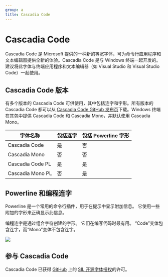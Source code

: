 ```yaml
---
group: a
title: Cascadia Code
---
```


# Cascadia Code

Cascadia Code 是 Microsoft 提供的一种新的等宽字体，可为命令行应用程序和文本编辑器提供全新的体验。Cascadia Code 是与 Windows 终端一起开发的。建议将此字体与终端应用程序和文本编辑器（如 Visual Studio 和 Visual Studio Code）一起使用。

## Cascadia Code 版本

有多个版本的 Cascadia Code 可供使用，其中包括连字和字形。所有版本的 Cascadia Code 都可以从 [Cascadia Code GitHub 发布页](https://github.com/microsoft/cascadia-code/releases)下载。Windows 终端在其包中提供 Cascadia Code 和 Cascadia Mono，并默认使用 Cascadia Mono。

| 字体名称         | 包括连字 | 包括 Powerline 字形 |
| ---------------- | -------- | ------------------- |
| Cascadia Code    | 是       | 否                  |
| Cascadia Mono    | 否       | 否                  |
| Cascadia Code PL | 是       | 是                  |
| Cascadia Mono PL | 否       | 是                  |

## Powerline 和编程连字

Powerline 是一个常用的命令行插件，用于在提示中显示附加信息。 它使用一些附加的字形来正确显示此信息。

编程连字是通过组合字符创建的字形。 它们在编写代码时最有用。 “Code”变体包含连字，而“Mono”变体不包含连字。

![](https://learn.microsoft.com/zh-cn/windows/terminal/images/programming-ligatures.gif)

## 参与 Cascadia Code

Cascadia Code 已获得 [GitHub](https://github.com/microsoft/cascadia-code) 上的 [SIL 开源字体授权](https://scripts.sil.org/cms/scripts/page.php?site_id=nrsi&id=OFL)的许可。
